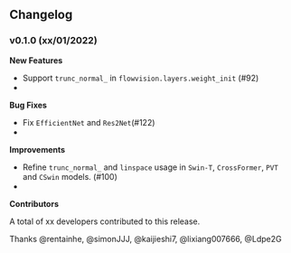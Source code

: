 ## Changelog

### v0.1.0 (xx/01/2022)

**New Features**

- Support `trunc_normal_` in `flowvision.layers.weight_init` (#92)
- 

**Bug Fixes**

- Fix `EfficientNet` and `Res2Net`(#122)
- 

**Improvements**

- Refine `trunc_normal_` and `linspace` usage in `Swin-T`, `CrossFormer`, `PVT` and `CSwin` models. (#100)
-

**Contributors**

A total of xx developers contributed to this release.

Thanks @rentainhe, @simonJJJ, @kaijieshi7, @lixiang007666, @Ldpe2G

